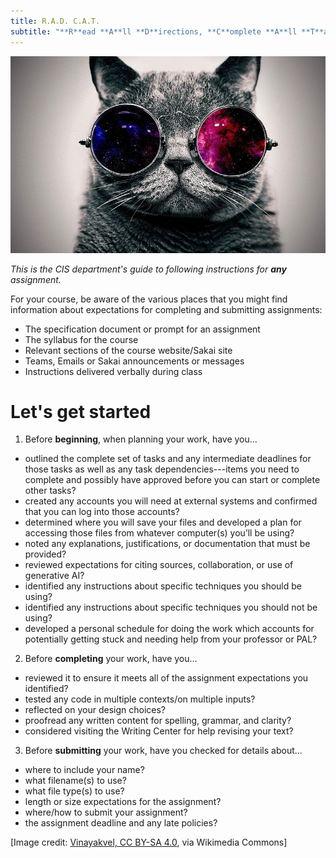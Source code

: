 ```yaml
---
title: R.A.D. C.A.T.
subtitle: "**R**ead **A**ll **D**irections, **C**omplete **A**ll **T**asks"
---
```


![](images/Vels.jpg)

*This is the CIS department's guide to following instructions for **any** assignment.*

For your course, be aware of the various places that you might find information about expectations for completing and submitting assignments:

- The specification document or prompt for an assignment
- The syllabus for the course
- Relevant sections of the course website/Sakai site
- Teams, Emails or Sakai announcements or messages
- Instructions delivered verbally during class

# Let's get started

1. Before **beginning**, when planning your work, have you...

- outlined the complete set of tasks and any intermediate deadlines for those tasks as well as any task dependencies---items you need to complete and possibly have approved before you can start or complete other tasks?
- created any accounts you will need at external systems and confirmed that you can log into those accounts?
- determined where you will save your files and developed a plan for accessing those files from whatever computer(s) you’ll be using?
- noted any explanations, justifications, or documentation that must be provided?
- reviewed expectations for citing sources, collaboration, or use of generative AI?
- identified any instructions about specific techniques you should be using?
- identified any instructions about specific techniques you should not be using?
- developed a personal schedule for doing the work which accounts for potentially getting stuck and needing help from your professor or PAL?

2. Before **completing** your work, have you...

- reviewed it to ensure it meets all of the assignment expectations you identified?
- tested any code in multiple contexts/on multiple inputs?
- reflected on your design choices?
- proofread any written content for spelling, grammar, and clarity?
- considered visiting the Writing Center for help revising your text?

3. Before **submitting** your work, have you checked for details about...

- where to include your name?
- what filename(s) to use?
- what file type(s) to use?
- length or size expectations for the assignment?
- where/how to submit your assignment?
- the assignment deadline and any late policies?

[Image credit: [Vinayakvel, CC BY-SA 4.0](https://creativecommons.org/licenses/by-sa/4.0), via Wikimedia Commons]
